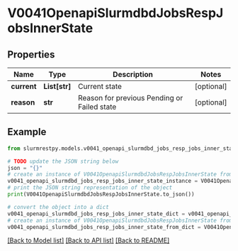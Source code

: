 # V0041OpenapiSlurmdbdJobsRespJobsInnerState


## Properties

Name | Type | Description | Notes
------------ | ------------- | ------------- | -------------
**current** | **List[str]** | Current state | [optional]
**reason** | **str** | Reason for previous Pending or Failed state | [optional]

## Example

```python
from slurmrestpy.models.v0041_openapi_slurmdbd_jobs_resp_jobs_inner_state import V0041OpenapiSlurmdbdJobsRespJobsInnerState

# TODO update the JSON string below
json = "{}"
# create an instance of V0041OpenapiSlurmdbdJobsRespJobsInnerState from a JSON string
v0041_openapi_slurmdbd_jobs_resp_jobs_inner_state_instance = V0041OpenapiSlurmdbdJobsRespJobsInnerState.from_json(json)
# print the JSON string representation of the object
print(V0041OpenapiSlurmdbdJobsRespJobsInnerState.to_json())

# convert the object into a dict
v0041_openapi_slurmdbd_jobs_resp_jobs_inner_state_dict = v0041_openapi_slurmdbd_jobs_resp_jobs_inner_state_instance.to_dict()
# create an instance of V0041OpenapiSlurmdbdJobsRespJobsInnerState from a dict
v0041_openapi_slurmdbd_jobs_resp_jobs_inner_state_from_dict = V0041OpenapiSlurmdbdJobsRespJobsInnerState.from_dict(v0041_openapi_slurmdbd_jobs_resp_jobs_inner_state_dict)
```
[[Back to Model list]](../README.md#documentation-for-models) [[Back to API list]](../README.md#documentation-for-api-endpoints) [[Back to README]](../README.md)


